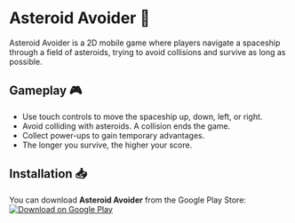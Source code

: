 # Asteroid Avoider 🚀

Asteroid Avoider is a 2D mobile game where players navigate a spaceship through a field of asteroids, trying to avoid collisions and survive as long as possible.

## Gameplay 🎮

- Use touch controls to move the spaceship up, down, left, or right.
- Avoid colliding with asteroids. A collision ends the game.
- Collect power-ups to gain temporary advantages.
- The longer you survive, the higher your score.

## Installation 📥

You can download **Asteroid Avoider** from the Google Play Store:  
[![Download on Google Play](https://img.shields.io/badge/Google_Play-414141?style=for-the-badge&logo=google-play&logoColor=white)](https://play.google.com/store/apps/details?id=com.CS4750rafaryan.AsteroidAvoider)

